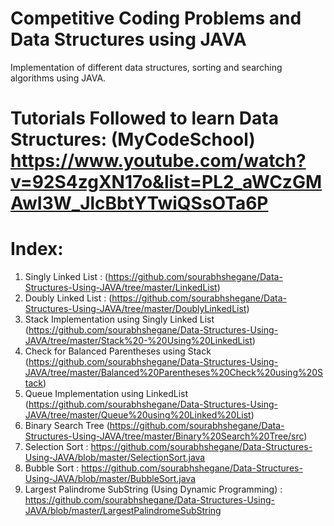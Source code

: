 # Competitive Coding Problems and Data Structures using JAVA
Implementation of different data structures, sorting and searching algorithms using JAVA. 

# Tutorials Followed to learn Data Structures: (MyCodeSchool) https://www.youtube.com/watch?v=92S4zgXN17o&list=PL2_aWCzGMAwI3W_JlcBbtYTwiQSsOTa6P

# Index:
1. Singly Linked List :  (https://github.com/sourabhshegane/Data-Structures-Using-JAVA/tree/master/LinkedList)
2. Doubly Linked List : (https://github.com/sourabhshegane/Data-Structures-Using-JAVA/tree/master/DoublyLinkedList)
3. Stack Implementation using Singly Linked List (https://github.com/sourabhshegane/Data-Structures-Using-JAVA/tree/master/Stack%20-%20Using%20LinkedList)
4. Check for Balanced Parentheses using Stack (https://github.com/sourabhshegane/Data-Structures-Using-JAVA/tree/master/Balanced%20Parentheses%20Check%20using%20Stack)
5. Queue Implementation using LinkedList (https://github.com/sourabhshegane/Data-Structures-Using-JAVA/tree/master/Queue%20using%20Linked%20List)
6. Binary Search Tree (https://github.com/sourabhshegane/Data-Structures-Using-JAVA/tree/master/Binary%20Search%20Tree/src)
7. Selection Sort : https://github.com/sourabhshegane/Data-Structures-Using-JAVA/blob/master/SelectionSort.java
8. Bubble Sort : https://github.com/sourabhshegane/Data-Structures-Using-JAVA/blob/master/BubbleSort.java
9. Largest Palindrome SubString (Using Dynamic Programming) : https://github.com/sourabhshegane/Data-Structures-Using-JAVA/blob/master/LargestPalindromeSubString
